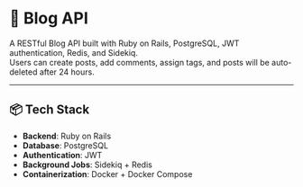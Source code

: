 # 📝 Blog API

A RESTful Blog API built with Ruby on Rails, PostgreSQL, JWT authentication, Redis, and Sidekiq.  
Users can create posts, add comments, assign tags, and posts will be auto-deleted after 24 hours.

---

## 📦 Tech Stack

- **Backend**: Ruby on Rails
- **Database**: PostgreSQL
- **Authentication**: JWT
- **Background Jobs**: Sidekiq + Redis
- **Containerization**: Docker + Docker Compose

